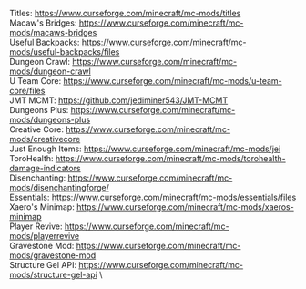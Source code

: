 Titles: https://www.curseforge.com/minecraft/mc-mods/titles \
Macaw's Bridges: https://www.curseforge.com/minecraft/mc-mods/macaws-bridges \
Useful Backpacks: https://www.curseforge.com/minecraft/mc-mods/useful-backpacks/files \
Dungeon Crawl: https://www.curseforge.com/minecraft/mc-mods/dungeon-crawl \
U Team Core: https://www.curseforge.com/minecraft/mc-mods/u-team-core/files \
JMT MCMT: https://github.com/jediminer543/JMT-MCMT \
Dungeons Plus: https://www.curseforge.com/minecraft/mc-mods/dungeons-plus \
Creative Core: https://www.curseforge.com/minecraft/mc-mods/creativecore \
Just Enough Items: https://www.curseforge.com/minecraft/mc-mods/jei \
ToroHealth: https://www.curseforge.com/minecraft/mc-mods/torohealth-damage-indicators \
Disenchanting: https://www.curseforge.com/minecraft/mc-mods/disenchantingforge/ \
Essentials: https://www.curseforge.com/minecraft/mc-mods/essentials/files \
Xaero's Minimap: https://www.curseforge.com/minecraft/mc-mods/xaeros-minimap \
Player Revive: https://www.curseforge.com/minecraft/mc-mods/playerrevive \
Gravestone Mod: https://www.curseforge.com/minecraft/mc-mods/gravestone-mod \
Structure Gel API: https://www.curseforge.com/minecraft/mc-mods/structure-gel-api \
